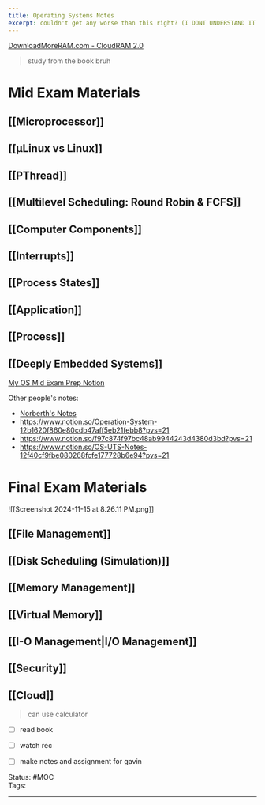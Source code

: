 ```yaml
---
title: Operating Systems Notes
excerpt: couldn't get any worse than this right? (I DONT UNDERSTAND IT NOW)
---
```

[DownloadMoreRAM.com - CloudRAM 2.0](https://downloadmoreram.com/)  

> study from the book bruh
# Mid Exam Materials
## [[Microprocessor]]
## [[µLinux vs Linux]]

## [[PThread]]

## [[Multilevel Scheduling: Round Robin & FCFS]]

## [[Computer Components]]
## [[Interrupts]] 

## [[Process States]]
## [[Application]] 

## [[Process]] 

## [[Deeply Embedded Systems]] 
[My OS Mid Exam Prep Notion](https://moisthebest.notion.site/Mo-s-OS-UTS-Notes-133305f27850807b96c9e46ce4f62a72?pvs=4)  

Other people's notes:  
- [Norberth's Notes](https://docs.google.com/document/d/1wFayVkOesPq96KYeaOVXPEqpB8rB_HokiUk9sDUFIpw/edit?tab=t.57f9a3rnvlv9)  
- https://www.notion.so/Operation-System-12b1620f860e80cdb47aff5eb21febb8?pvs=21  
- https://www.notion.so/f97c874f97bc48ab9944243d4380d3bd?pvs=21  
- https://www.notion.so/OS-UTS-Notes-12f40cf9fbe080268fcfe177728b6e94?pvs=21  
# Final Exam Materials

![[Screenshot 2024-11-15 at 8.26.11 PM.png]]
## [[File Management]]
## [[Disk Scheduling (Simulation)]]
## [[Memory Management]]
## [[Virtual Memory]]
## [[I-O Management|I/O Management]]
## [[Security]]
## [[Cloud]]

> can use calculator

- [ ] read book
- [ ] watch rec
- [ ] make notes and assignment for gavin 


Status: #MOC  
Tags:  

---
